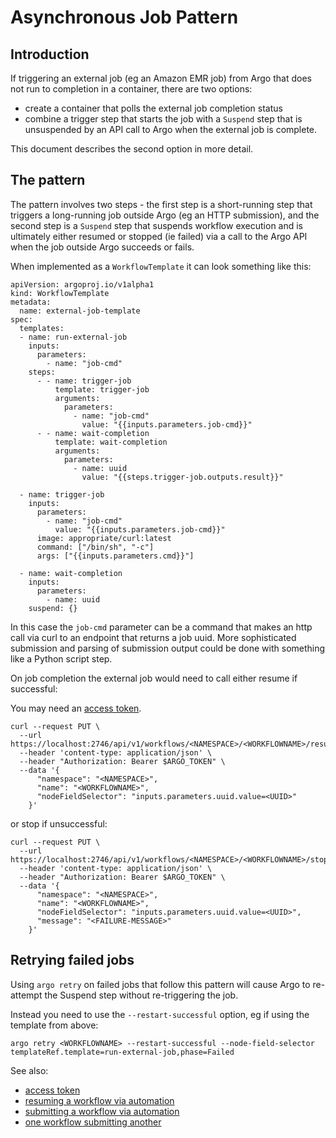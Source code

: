 # Asynchronous Job Pattern

## Introduction

If triggering an external job (eg an Amazon EMR job) from Argo that does not run to completion in a container, there are two options:

- create a container that polls the external job completion status
- combine a trigger step that starts the job with a `Suspend` step that is unsuspended by an API call to Argo when the external job is complete.

This document describes the second option in more detail.

## The pattern

The pattern involves two steps - the first step is a short-running step that triggers a long-running job outside Argo (eg an HTTP submission), and the second step is a `Suspend` step that suspends workflow execution and is ultimately either resumed or stopped (ie failed) via a call to the Argo API when the job outside Argo succeeds or fails.

When implemented as a `WorkflowTemplate` it can look something like this:

```
apiVersion: argoproj.io/v1alpha1
kind: WorkflowTemplate
metadata:
  name: external-job-template
spec:
  templates:
  - name: run-external-job
    inputs:
      parameters:
        - name: "job-cmd"
    steps:
      - - name: trigger-job
          template: trigger-job
          arguments:
            parameters:
              - name: "job-cmd"
                value: "{{inputs.parameters.job-cmd}}"
      - - name: wait-completion
          template: wait-completion
          arguments:
            parameters:
              - name: uuid
                value: "{{steps.trigger-job.outputs.result}}"

  - name: trigger-job
    inputs:
      parameters:
        - name: "job-cmd"
          value: "{{inputs.parameters.job-cmd}}"
      image: appropriate/curl:latest
      command: ["/bin/sh", "-c"]
      args: ["{{inputs.parameters.cmd}}"]

  - name: wait-completion
    inputs:
      parameters:
        - name: uuid
    suspend: {}
```

In this case the ```job-cmd``` parameter can be a command that makes an http call via curl to an endpoint that returns a job uuid. More sophisticated submission and parsing of submission output could be done with something like a Python script step.

On job completion the external job would need to call either resume if successful:

You may need  an [access token](access-token.md).

```
curl --request PUT \
  --url https://localhost:2746/api/v1/workflows/<NAMESPACE>/<WORKFLOWNAME>/resume
  --header 'content-type: application/json' \
  --header "Authorization: Bearer $ARGO_TOKEN" \
  --data '{
      "namespace": "<NAMESPACE>",
      "name": "<WORKFLOWNAME>",
      "nodeFieldSelector": "inputs.parameters.uuid.value=<UUID>"
    }'  
```

or stop if unsuccessful:

```
curl --request PUT \
  --url https://localhost:2746/api/v1/workflows/<NAMESPACE>/<WORKFLOWNAME>/stop
  --header 'content-type: application/json' \
  --header "Authorization: Bearer $ARGO_TOKEN" \
  --data '{
      "namespace": "<NAMESPACE>",
      "name": "<WORKFLOWNAME>",
      "nodeFieldSelector": "inputs.parameters.uuid.value=<UUID>",
      "message": "<FAILURE-MESSAGE>"
    }'  
```

## Retrying failed jobs

Using `argo retry` on failed jobs that follow this pattern will cause Argo to re-attempt the Suspend step without re-triggering the job.  

Instead you need to use the `--restart-successful` option, eg if using the template from above:

```
argo retry <WORKFLOWNAME> --restart-successful --node-field-selector templateRef.template=run-external-job,phase=Failed
```

See also:

* [access token](access-token.md)
* [resuming a workflow via automation](resuming-workflow-via-automation.md)
* [submitting a workflow via automation](submit-workflow-via-automation.md)
* [one workflow submitting another](workflow-submitting-workflow.md)
